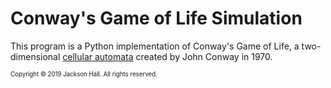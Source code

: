 # Conway's Game of Life Simulation

This program is a Python implementation of Conway's Game of Life, a two-dimensional [cellular automata](https://en.wikipedia.org/wiki/Cellular_automaton)
created by John Conway in 1970.

<sub><sup>Copyright © 2019 Jackson Hall. All rights reserved.</sup></sub>
